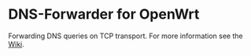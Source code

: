 DNS-Forwarder for OpenWrt
===

Forwarding DNS queries on TCP transport. For more information see the [Wiki][0].

 [0]: https://github.com/aa65535/openwrt-chinadns/wiki/Use-DNS-Forwarder
